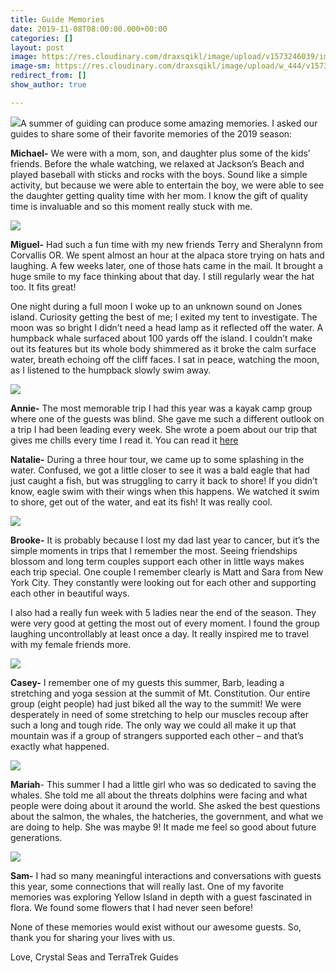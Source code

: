 ```yaml
---
title: Guide Memories
date: 2019-11-08T08:00:00.000+00:00
categories: []
layout: post
image: https://res.cloudinary.com/draxsqikl/image/upload/v1573246039/image2_scgq5c.jpg
image-sm: https://res.cloudinary.com/draxsqikl/image/upload/w_444/v1573246039/image2_scgq5c.jpg
redirect_from: []
show_author: true

---
```

![](https://res.cloudinary.com/draxsqikl/image/upload/v1573246039/image1_afuk93.jpg)A summer of guiding can produce some amazing memories. I asked our guides to share some of their favorite memories of the 2019 season:

**Michael-** We were with a mom, son, and daughter plus some of the kids’ friends. Before the whale watching, we relaxed at Jackson’s Beach and played baseball with sticks and rocks with the boys. Sound like a simple activity, but because we were able to entertain the boy, we were able to see the daughter getting quality time with her mom. I know the gift of quality time is invaluable and so this moment really stuck with me.

![](https://res.cloudinary.com/draxsqikl/image/upload/v1573246038/image4_l15skb.jpg)

**Miguel-** Had such a fun time with my new friends Terry and Sheralynn from Corvallis OR. We spent almost an hour at the alpaca store trying on hats and laughing. A few weeks later, one of those hats came in the mail. It brought a huge smile to my face thinking about that day. I still regularly wear the hat too. It fits great!

One night during a full moon I woke up to an unknown sound on Jones island. Curiosity getting the best of me; I exited my tent to investigate. The moon was so bright I didn’t need a head lamp as it reflected off the water. A humpback whale surfaced about 100 yards off the island. I couldn’t make out its features but its whole body shimmered as it broke the calm surface water, breath echoing off the cliff faces. I sat in peace, watching the moon, as I listened to the humpback slowly swim away.

![](https://res.cloudinary.com/draxsqikl/image/upload/v1573246039/image5_ligamr.jpg)

**Annie-** The most memorable trip I had this year was a kayak camp group where one of the guests was blind. She gave me such a different outlook on a trip I had been leading every week. She wrote a poem about our trip that gives me chills every time I read it. You can read it [here](https://www.crystalseas.com/guide/Guest-Poem/)

**Natalie-** During a three hour tour, we came up to some splashing in the water. Confused, we got a little closer to see it was a bald eagle that had just caught a fish, but was struggling to carry it back to shore! If you didn’t know, eagle swim with their wings when this happens. We watched it swim to shore, get out of the water, and eat its fish! It was really cool.

![](https://res.cloudinary.com/draxsqikl/image/upload/c_scale,w_1000/v1573246038/image3_qvyzmn.jpg)

**Brooke-** It is probably because I lost my dad last year to cancer, but it’s the simple moments in trips that I remember the most. Seeing friendships blossom and long term couples support each other in little ways makes each trip special. One couple I remember clearly is Matt and Sara from New York City. They constantly were looking out for each other and supporting each other in beautiful ways.

I also had a really fun week with 5 ladies near the end of the season. They were very good at getting the most out of every moment. I found the group laughing uncontrollably at least once a day. It really inspired me to travel with my female friends more.

![](https://res.cloudinary.com/draxsqikl/image/upload/c_scale,w_1000/v1573246531/2019-11-08_12-55-16_1_mdl8g0.jpg)

**Casey-** I remember one of my guests this summer, Barb, leading a stretching and yoga session at the summit of Mt. Constitution. Our entire group (eight people) had just biked all the way to the summit! We were desperately in need of some stretching to help our muscles recoup after such a long and tough ride. The only way we could all make it up that mountain was if a group of strangers supported each other – and that’s exactly what happened.

![](https://res.cloudinary.com/draxsqikl/image/upload/v1573246039/image2_scgq5c.jpg)

**Mariah**- This summer I had a little girl who was so dedicated to saving the whales. She told me all about the threats dolphins were facing and what people were doing about it around the world. She asked the best questions about the salmon, the whales, the hatcheries, the government, and what we are doing to help. She was maybe 9! It made me feel so good about future generations.

![](https://res.cloudinary.com/draxsqikl/image/upload/v1573246038/image6_bdyyoc.jpg)

**Sam-** I had so many meaningful interactions and conversations with guests this year, some connections that will really last. One of my favorite memories was exploring Yellow Island in depth with a guest fascinated in flora. We found some flowers that I had never seen before!

None of these memories would exist without our awesome guests. So, thank you for sharing your lives with us.

Love, Crystal Seas and TerraTrek Guides